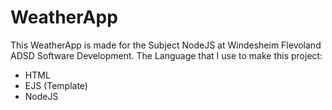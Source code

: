 # WeatherApp

This WeatherApp is made for the Subject NodeJS at Windesheim Flevoland ADSD Software Development. 
The Language that I use to make this project:

- HTML
- EJS (Template)
- NodeJS
